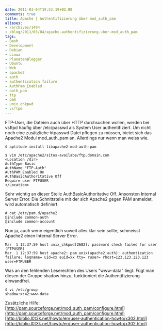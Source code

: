 ```yaml
---
date: 2011-03-04T19:53:19+02:00
comments: true
title: Apache | Authentifizierung über mod_auth_pam
aliases:
- /archives/1494
- /blog/2011/03/04/apache-authentifizierung-uber-mod_auth_pam
tags:
- Bash
- Development
- Debian
- Linux
- PlanetenBlogger
- Ubuntu
- Web
- apache2
- auth
- authentication failure
- AuthPam_Enabled
- auth_pam
- ftp
- pam
- unix_chkpwd
- vsftpd
---
```


FTP-User, die Dateien auch über HTTP durchsuchen wollen, werden bei vsftpd
häufig über /etc/passwd als System User authentifiziert. Um nicht noch eine
zusätzliche htpasswd Datei pflegen zu müssen, bietet sich das Apache2 Modul
mod_auth_pam an. Allerdings nur wenn man weiss wie.

```
$ aptitude install libapache2-mod-auth-pam
```

```
$ vim /etc/apache2/sites-availabe/ftp.domain.com
<Location /dir>
AuthType Basic
AuthName "FTP-Auth"
AuthPAM_Enabled On
AuthBasicAuthoritative Off
Require user FTPUSER
</Location>
```
Sehr wichtig an dieser Stelle AuthBasicAuthoritative Off. Ansonsten
Internal Server Error. Die Schnittstelle mit der sich Apache2 gegen PAM
anmeldet, wird automatisch definiert.

```
# cat /etc/pam.d/apache2
@include common-auth
@include common-account
```

Nun ja, auch wenn eigentlich soweit alles klar sein sollte, schmeisst
Apache2 einen Internal Server Error.

```
Mar  1 12:37:59 host unix_chkpwd[2682]: password check failed for user (FTPUSER)
Mar  1 12:37:59 host apache2: pam_unix(apache2:auth): authentication  failure; logname= uid=xx euid=xx tty= ruser= rhost=123.123.123.123   user=FTPUSER
```

Was an den fehlenden Leserechten des Users "www-data" liegt. Fügt man
diesen der Gruppe shadow hinzu, funktioniert die Authentifizierung
einwandfrei.

```
$ vi /etc/group
shadow:x:42:www-data
```

Zusätzliche Hilfe:
[http://pam.sourceforge.net/mod_auth_pam/configure.html](http://pam.sourceforge.net/mod_auth_pam/configure.html)
[http://biblio.l0t3k.net/howto/en/user-authentication-howto/x302.html](http://biblio.l0t3k.net/howto/en/user-authentication-howto/x302.html)
